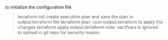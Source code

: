 to initialize the configuration file
> terraform init
create execution plan and save the plan in output.terraform file
> terraform plan -out=output.terraform
to apply the changes
> terraform apply output.terraform
note: var.tfvars is ignored to upload in git repo for security reason
